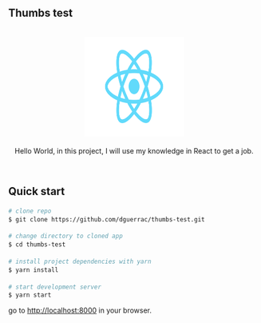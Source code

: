 ## Thumbs test

<p align="center">
<br/>
  <img width="200" height="200" src="./src/logo.svg"><br/>
<br/>
Hello World, in this project, I will use my knowledge in React to get a job.
<br/>
</p>
<br/>

## Quick start

```bash
# clone repo
$ git clone https://github.com/dguerrac/thumbs-test.git

# change directory to cloned app
$ cd thumbs-test

# install project dependencies with yarn
$ yarn install

# start development server
$ yarn start
```

go to [http://localhost:8000](http://localhost:8000) in your browser.
